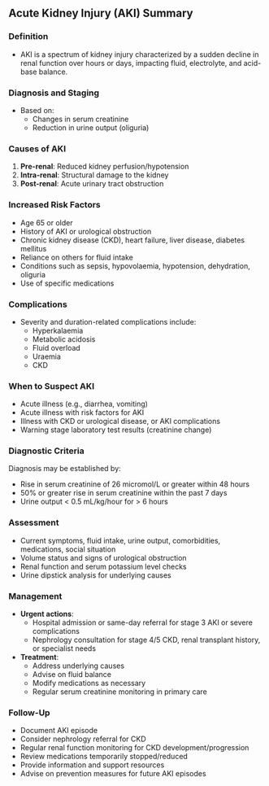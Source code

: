 ## Acute Kidney Injury (AKI) Summary

### Definition
- AKI is a spectrum of kidney injury characterized by a sudden decline in renal function over hours or days, impacting fluid, electrolyte, and acid-base balance.

### Diagnosis and Staging
- Based on:
  - Changes in serum creatinine
  - Reduction in urine output (oliguria)

### Causes of AKI
1. **Pre-renal**: Reduced kidney perfusion/hypotension
2. **Intra-renal**: Structural damage to the kidney
3. **Post-renal**: Acute urinary tract obstruction

### Increased Risk Factors
- Age 65 or older
- History of AKI or urological obstruction
- Chronic kidney disease (CKD), heart failure, liver disease, diabetes mellitus
- Reliance on others for fluid intake
- Conditions such as sepsis, hypovolaemia, hypotension, dehydration, oliguria
- Use of specific medications

### Complications
- Severity and duration-related complications include:
  - Hyperkalaemia
  - Metabolic acidosis
  - Fluid overload
  - Uraemia
  - CKD

### When to Suspect AKI
- Acute illness (e.g., diarrhea, vomiting)
- Acute illness with risk factors for AKI
- Illness with CKD or urological disease, or AKI complications
- Warning stage laboratory test results (creatinine change)

### Diagnostic Criteria
Diagnosis may be established by:
- Rise in serum creatinine of 26 micromol/L or greater within 48 hours
- 50% or greater rise in serum creatinine within the past 7 days
- Urine output < 0.5 mL/kg/hour for > 6 hours

### Assessment
- Current symptoms, fluid intake, urine output, comorbidities, medications, social situation
- Volume status and signs of urological obstruction
- Renal function and serum potassium level checks
- Urine dipstick analysis for underlying causes

### Management
- **Urgent actions**:
  - Hospital admission or same-day referral for stage 3 AKI or severe complications
  - Nephrology consultation for stage 4/5 CKD, renal transplant history, or specialist needs
- **Treatment**:
  - Address underlying causes
  - Advise on fluid balance
  - Modify medications as necessary
  - Regular serum creatinine monitoring in primary care

### Follow-Up
- Document AKI episode
- Consider nephrology referral for CKD
- Regular renal function monitoring for CKD development/progression
- Review medications temporarily stopped/reduced
- Provide information and support resources
- Advise on prevention measures for future AKI episodes
